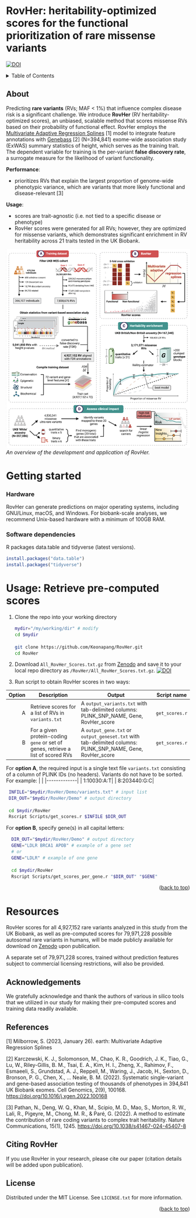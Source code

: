 # RovHer: heritability-optimized scores for the functional prioritization of rare missense variants
[![DOI](https://zenodo.org/badge/DOI/10.5281/zenodo.15596103.svg)](https://doi.org/10.5281/zenodo.15596103)

<!-- TABLE OF CONTENTS -->
<a name="readme-top"></a>
<details>
  <summary>Table of Contents</summary>
  <ol>
    <li>
      <a href="#about">About</a>
    </li>
    <li>
      <a href="#getting-started">Getting Started</a>
      <ul>
        <li><a href="#hardware">Hardware</a></li>
        <li><a href="#software-dependencies">Software Dependencies</a></li>
      </ul>
    </li>
    <li><a href="#usage-retrieve-pre-computed-scores">Usage: Retrieve Pre-computed Scores</a></li>
    <li><a href="#resources">Resources</a></li>
    <li><a href="#acknowledgements">Acknowledgments</a></li>
    <li><a href="#license">License</a></li>
    <li><a href="#citing-rovher">Citing RovHer</a></li>
    <li><a href="#references">References</a></li>
  </ol>
</details>

<!-- ABOUT -->
## About

Predicting **rare variants** (RVs; MAF < 1%) that influence complex disease risk is a significant challenge. We introduce **RovHer** (RV heritability-optimized scores), an unbiased, scalable method that scores missense RVs based on their probability of functional effect. RovHer employs the [Multivariate Adaptive Regression Splines](https://CRAN.R-project.org/package=earth) [1] model to integrate feature annotations with [Genebass](https://app.genebass.org/) [2] (N=394,841) exome-wide association study (ExWAS) summary statistics of height, which serves as the training trait. The dependent variable for training is the per-variant **false discovery rate**, a surrogate measure for the likelihood of variant functionality.

**Performance**:
* prioritizes RVs that explain the largest proportion of genome-wide phenotypic variance, which are variants that more likely functional and disease-relevant [3]

**Usage**:
* scores are trait-agnostic (i.e. not tied to a specific disease or phenotype)
* RovHer scores were generated for all RVs; however, they are optimized for missense variants, which demonstrates significant enrichment in RV heritability across 21 traits tested in the UK Biobank.

![Workflow Overview](RovHer%20workflow.png)
*An overview of the development and application of RovHer.*

# Getting started
### Hardware
RovHer can generate predictions on major operating systems, including GNU/Linux, macOS, and Windows. For biobank-scale analyses, we recommend Unix-based hardware with a minimum of 100GB RAM.

### Software dependencies
R packages data.table and tidyverse (latest versions).
  ```R
  install.packages("data.table")
  install.packages("tidyverse")
  ```
<!-- Usage: Retrieve pre-computed scores -->
# Usage: Retrieve pre-computed scores 

1. Clone the repo into your working directory
   ```sh
   mydir="/my/working/dir" # modify 
   cd $mydir

   git clone https://github.com/Keonapang/RovHer.git
   cd RovHer
   ```
2. Download `All_RovHer_Scores.txt.gz` from [Zenodo](https://zenodo.org/records/15596103?preview=1) and save it to your local repo directory as `/RovHer/All_RovHer_Scores.txt.gz`.
[![DOI](https://zenodo.org/badge/DOI/10.5281/zenodo.15596103.svg)](https://doi.org/10.5281/zenodo.15596103)

3. Run script to obtain RovHer scores in two ways:

| Option | Description | Output | Script name |
|--:|-----------|-----------|-----------|
|  A| Retrieve scores for a list of RVs in `variants.txt` | A `output_variants.txt` with tab-delimited columns: PLINK_SNP_NAME, Gene, RovHer_score | `get_scores.r` |
|  B| For a given protein-coding `gene` or set of genes, retrieve a list of scored RVs | A `output_gene.txt` or `output_geneset.txt` with tab-delimited columns: PLINK_SNP_NAME, Gene, RovHer_score | `get_scores.r` | `get_scores_per_gene.r` |

For **option A**, the required input is a single text file `variants.txt` consisting of a column of PLINK IDs (no headers). Variants do not have to be sorted. For example:
|             |
|-------------|
|  1:10030:A:T| 
|  8:203440:G:C| 

   ```sh
    INFILE="$mydir/RovHer/Demo/variants.txt" # input list 
    DIR_OUT="$mydir/RovHer/Demo" # output directory 

    cd $mydir/RovHer
    Rscript Scripts/get_scores.r $INFILE $DIR_OUT
  ```

For **option B**, specify gene(s) in all capital letters:
  ```sh
    DIR_OUT="$mydir/RovHer/Demo" # output directory 
    GENE="LDLR BRCA1 APOB" # example of a gene set  
    # or
    GENE="LDLR" # example of one gene 

    cd $mydir/RovHer
    Rscript Scripts/get_scores_per_gene.r "$DIR_OUT" "$GENE"
  ``` 

<p align="right">(<a href="#readme-top">back to top</a>)</p>

<!-- Resources -->

# Resources

RovHer scores for all 4,927,152 rare variants analyzed in this study from the UK Biobank, as well as pre-computed scores for 79,971,228 possible autosomal rare variants in humans, will be made publicly available for download on [Zenodo](https://zenodo.org/records/15596103?preview=1) upon publication. 

A separate set of 79,971,228 scores, trained without prediction features subject to commercial licensing restrictions, will also be provided.

<!-- Acknowledgements -->
## Acknowledgements

We gratefully acknowledge and thank the authors of various in silico tools that we utilized in our study for making their pre-computed scores and training data readily available.

## References

[1] Milborrow, S. (2023, January 26). earth: Multivariate Adaptive Regression Splines

[2] Karczewski, K. J., Solomonson, M., Chao, K. R., Goodrich, J. K., Tiao, G., Lu, W., Riley-Gillis, B. M., Tsai, E. A., Kim, H. I., Zheng, X., Rahimov, F., Esmaeeli, S., Grundstad, A. J., Reppell, M., Waring, J., Jacob, H., Sexton, D., Bronson, P. G., Chen, X., … Neale, B. M. (2022). Systematic single-variant and gene-based association testing of thousands of phenotypes in 394,841 UK Biobank exomes. Cell Genomics, 2(9), 100168. https://doi.org/10.1016/j.xgen.2022.100168

[3] Pathan, N., Deng, W. Q., Khan, M., Scipio, M. D., Mao, S., Morton, R. W., Lali, R., Pigeyre, M., Chong, M. R., & Paré, G. (2022). A method to estimate the contribution of rare coding variants to complex trait heritability. Nature Communications, 15(1), 1245. https://doi.org/10.1038/s41467-024-45407-8

<!-- Citing -->
## Citing RovHer

If you use RovHer in your research, please cite our paper (citation details will be added upon publication).

<!-- LICENSE -->
## License

Distributed under the MIT License. See `LICENSE.txt` for more information.

<p align="right">(<a href="#readme-top">back to top</a>)</p>
